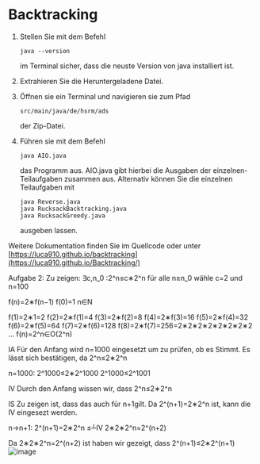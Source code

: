 # Backtracking

1. Stellen Sie mit dem Befehl
   ```
   java --version
   ```
   im Terminal sicher, dass die neuste Version von java installiert ist.
4. Extrahieren Sie die Heruntergeladene Datei.
5. Öffnen sie ein Terminal und navigieren sie zum Pfad 
   ```
   src/main/java/de/hsrm/ads
   ```
   der Zip-Datei.
   
7. Führen sie mit dem Befehl 
   ```
   java AIO.java
   ```
   das Programm aus.
   AIO.java gibt hierbei die Ausgaben der einzelnen-Teilaufgaben zusammen aus.
   Alternativ können Sie die einzelnen Teilaufgaben mit 
   ```
   java Reverse.java
   java RucksackBacktracking.java
   java RucksackGreedy.java
   ```
   ausgeben lassen.

Weitere Dokumentation finden Sie im Quellcode oder unter [https://luca910.github.io/backtracking](https://luca910.github.io/Backtracking/)

Aufgabe 2:
Zu zeigen:
	∃c,n_0  :2^n≤c∗2^n  für alle n≥n_0
	wähle c=2 und n=100

f(n)=2∗f(n−1)                     f(0)=1            n∈N

f(1)=2∗1=2
f(2)=2∗f(1)=4
f(3)=2∗f(2)=8
f(4)=2∗f(3)=16
f(5)=2∗f(4)=32
f(6)=2∗f(5)=64
f(7)=2∗f(6)=128
f(8)=2∗f(7)=256=2∗2∗2∗2∗2∗2∗2∗2
…
f(n)=2^n∈O(2^n)

IA
Für den Anfang wird n=1000 eingesetzt um zu prüfen, ob es Stimmt.
Es lässt sich bestätigen, da
2^n≤2∗2^n

n=1000:    2^1000≤2∗2^1000
		2^1000≤2^1001

IV
Durch den Anfang wissen wir, dass
2^n≤2∗2^n


IS
Zu zeigen ist, dass das auch für n+1gilt.
Da 2^(n+1)=2∗2^n  ist, kann die IV eingesezt werden.

n→n+1:
	2^(n+1)=2∗2^n ≤┴IV 2∗2∗2^n=2^(n+2)

Da 2∗2∗2^n=2^(n+2)  ist haben wir gezeigt, dass 2^(n+1)≤2∗2^(n+1)
![image](https://user-images.githubusercontent.com/41526150/176511195-16aeeb99-3900-422a-bf0c-64a7d90c55ea.png)

